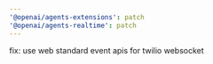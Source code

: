 ```yaml
---
'@openai/agents-extensions': patch
'@openai/agents-realtime': patch
---
```


fix: use web standard event apis for twilio websocket

